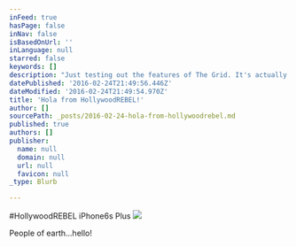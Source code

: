 ```yaml
---
inFeed: true
hasPage: false
inNav: false
isBasedOnUrl: ''
inLanguage: null
starred: false
keywords: []
description: "Just testing out the features of The Grid. It's actually pretty beautiful in here."
datePublished: '2016-02-24T21:49:56.446Z'
dateModified: '2016-02-24T21:49:54.970Z'
title: 'Hola from HollywoodREBEL!'
author: []
sourcePath: _posts/2016-02-24-hola-from-hollywoodrebel.md
published: true
authors: []
publisher:
  name: null
  domain: null
  url: null
  favicon: null
_type: Blurb

---
```

\#HollywoodREBEL iPhone6s Plus
![](https://s3-us-west-2.amazonaws.com/the-grid-img/p/bc68a172108ced42ba483b4c8d658fc23184065f.png)

People of earth...hello!